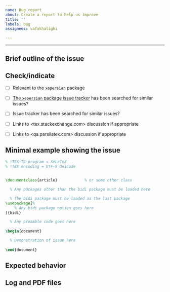 ```yaml
---
name: Bug report
about: Create a report to help us improve
title: ''
labels: bug
assignees: vafakhalighi

---
```


---

<!---
!! Please fill out all sections !!
-->

## Brief outline of the issue


## Check/indicate
- [ ] Relevant to the `xepersian` package
- [ ] [The `xepersian` package issue tracker](https://github.com/persiantex/xepersian/issues) has been searched for similar issues?
- [ ] Issue tracker has been searched for similar issues?
- [ ] Links to <tex.stackexchange.com> discussion if appropriate
- [ ] Links to <qa.parsilatex.com> discussion if appropriate



## Minimal example showing the issue

```tex
% !TEX TS-program = XeLaTeX
% !TEX encoding = UTF-8 Unicode


\documentclass{article}            % or some other class

  % Any packages other than the bidi package must be loaded here

  % The bidi package must be loaded as the last package
\usepackage[%
    % Any bidi package option goes here
]{bidi}

  % Any preamble code goes here
  
\begin{document}

  % Demonstration of issue here
  
\end{document}
```

## Expected behavior


## Log and PDF files  

<!---
!! Use drag-and-drop !!
-->
